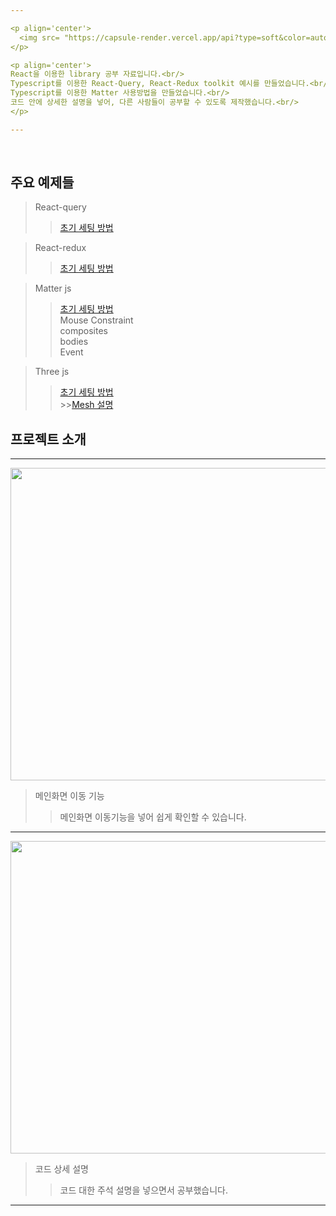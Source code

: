```yaml
---

<p align='center'>
  <img src= "https://capsule-render.vercel.app/api?type=soft&color=auto&text=React%20library%20study&fontSize=50&animation=twinkling"/>
</p>

<p align='center'>
React을 이용한 library 공부 자료입니다.<br/>
Typescript를 이용한 React-Query, React-Redux toolkit 예시를 만들었습니다.<br/>
Typescript를 이용한 Matter 사용방법을 만들었습니다.<br/>
코드 안에 상세한 설명을 넣어, 다른 사람들이 공부할 수 있도록 제작했습니다.<br/>
</p>

---
```


<br/>

## 주요 예제들

> React-query<br/>
>
> > <a href="https://www.notion.so/minsehong/React-Query-2024339956d080b89c0ee9173359f1fc?source=copy_link">초기 세팅 방법</a><br/>

> React-redux<br/>
>
> > <a href="https://www.notion.so/minsehong/React-Redux-ToolKit-2024339956d080f5a462d3981ed6e7d0?source=copy_link">초기 세팅 방법</a><br/>

> Matter js<br/>
>
> > <a href="https://www.notion.so/minsehong/Matter-JS-20b4339956d080ac93ececf154a93695?source=copy_link">초기 세팅 방법</a><br/>
> > Mouse Constraint<br/>
> > composites<br/>
> > bodies<br/>
> > Event<br/>

> Three js<br/>
>
> > <a href="https://www.notion.so/minsehong/Three-JS-20a4339956d0808fabe0fffbfc39fb7d?source=copy_link">초기 세팅 방법</a><br/> >><a href="https://www.notion.so/minsehong/Three-JS-Mesh-20a4339956d080c6a5efc8dbdd387f58?source=copy_link">Mesh 설명</a><br/>

## 프로젝트 소개
---
<img src="https://github.com/user-attachments/assets/bc083f7b-f727-404d-8971-ca460fc945ab" width="700" height="500"/><br/>
> 메인화면 이동 기능<br/>
> > 메인화면 이동기능을 넣어 쉽게 확인할 수 있습니다.<br/>
---
<img src="https://github.com/user-attachments/assets/ca2099ac-0f72-47b7-91a6-fb9922bd5333" width="700" height="500"/><br/>
> 코드 상세 설명<br/>
> > 코드 대한 주석 설명을 넣으면서 공부했습니다.<br/>
---
